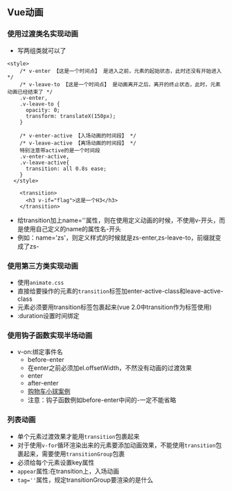 ## Vue动画
### 使用过渡类名实现动画
- 写两组类就可以了
```
<style>
    /* v-enter 【这是一个时间点】 是进入之前，元素的起始状态，此时还没有开始进入 */
    /* v-leave-to 【这是一个时间点】 是动画离开之后，离开的终止状态，此时，元素 动画已经结束了 */
    .v-enter,
    .v-leave-to {
      opacity: 0;
      transform: translateX(150px);
    }

    /* v-enter-active 【入场动画的时间段】 */
    /* v-leave-active 【离场动画的时间段】 */
    特别注意带active的是一个时间段
    .v-enter-active,
    .v-leave-active{
      transition: all 0.8s ease;
    }
  </style>

    <transition>
      <h3 v-if="flag">这是一个H3</h3>
    </transition>
```
- 给transition加上name=''属性，则在使用定义动画的时候，不使用v-开头，而是使用自己定义的name的属性名-开头
- 例如：name='zs'，则定义样式的时候就是zs-enter,zs-leave-to，前缀就变成了zs-
### 使用第三方类实现动画
- 使用`animate.css`
- 直接给要操作的元素的`transition`标签加enter-active-class和leave-active-class
- 元素必须要用transition标签包裹起来(vue 2.0中transition作为标签使用)
- :duration设置时间绑定
### 使用钩子函数实现半场动画
- v-on:绑定事件名
  - before-enter
  - 在enter之前必须加el.offsetWidth，不然没有动画的过渡效果
  - enter
  - after-enter
  - [购物车小球案例](../code/购物车小球.html)
  - 注意：钩子函数例如before-enter中间的-一定不能省略
### 列表动画
- 单个元素过渡效果才能用`transition`包裹起来
- 对于使用`v-for`循环渲染出来的元素要添加动画效果，不能使用`transition`包裹起来，需要使用`transitionGroup`包裹
- 必须给每个元素设置key属性
- `appear`属性:在transition上，入场动画
- `tag=''`属性，规定transitionGroup要渲染的是什么